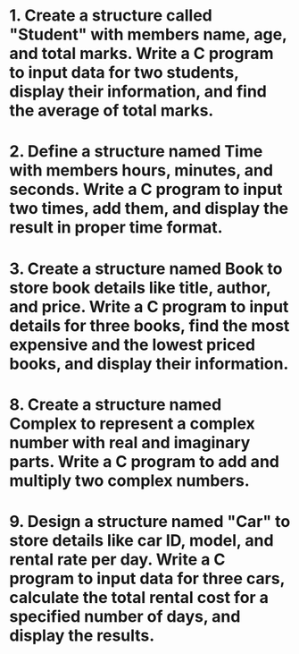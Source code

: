 # 1. Create a structure called "Student" with members name, age, and total marks. Write a C program to input data for two students, display their information, and find the average of total marks.

# 2. Define a structure named Time with members hours, minutes, and seconds. Write a C program to input two times, add them, and display the result in proper time format.

# 3. Create a structure named Book to store book details like title, author, and price. Write a C program to input details for three books, find the most expensive and the lowest priced books, and display their information.

<!-- # 4. Define a structure named Circle to represent a circle with a radius. Write a C program to calculate the area and perimeter of two circles and display the results. -->

<!-- # 5. Create a structure named "Employee" to store employee details such as employee ID, name, and salary. Write a program to input data for three employees, find the highest salary employee, and display their information. -->

<!-- # 6. Define a structure named "Date" with members day, month, and year. Write a C program to input two dates and find the difference in days between them. -->

<!-- # 7. Write a C program that implements a simple queue using a structure. The structure should contain an array representing the queue and front and rear indices. Include functions for enqueue and dequeue operations.

![alt text](img/fifo_simple.png)
![alt text](img/fifo_simple2.png) -->

# 8. Create a structure named Complex to represent a complex number with real and imaginary parts. Write a C program to add and multiply two complex numbers.

# 9. Design a structure named "Car" to store details like car ID, model, and rental rate per day. Write a C program to input data for three cars, calculate the total rental cost for a specified number of days, and display the results.